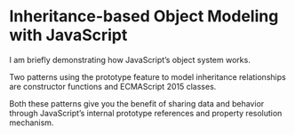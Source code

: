 # Inheritance-based Object Modeling with JavaScript

I am briefly demonstrating how JavaScript’s object system works. 

Two patterns using the prototype feature to model inheritance relationships are constructor functions and ECMAScript 2015 classes. 

Both these patterns give you the benefit of sharing data and behavior through JavaScript’s internal prototype references and property resolution mechanism.
